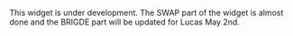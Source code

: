 This widget is under development. The SWAP part of the widget is almost done and the BRIGDE part will be updated for Lucas May 2nd.